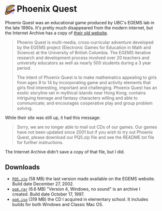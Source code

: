# <img src="./pq4.png" style="vertical-align: middle;"> Phoenix Quest

Phoenix Quest was an educational game produced by UBC's EGEMS lab in the late 1990s. It's pretty much disappeared from the modern internet, but the Internet Archive has a copy of [their old website](https://web.archive.org/web/20151025204054/http://www.cs.ubc.ca/labs/egems/phoenixquest.html).

> Phoenix Quest is multi-media, cross-curricular adventure developed by the EGEMS project (Electronic Games for Education in Math and Science) at the University of British Columbia. The EGEMS iterative research and development process involved over 20 teachers and university educators as well as nearly 500 students during a 3 year period.
>
> The intent of Phoenix Quest is to make mathematics appealing to girls from ages 9 to 14 by incorporating game and activity elements that girls find interesting, important and challenging. Phoenix Quest has an exotic storyline set in mythical islands near Hong Kong; contains intriguing teenage and fantasy characters willing and able to communicate; and encourages cooperative play and group problem solving.

While their site was still up, it had this message:

>  Sorry, we are no longer able to mail out CDs of our games. Our games have not been updated since 2001 but if you wish to try out Phoenix Quest, please download our PQ5.zip file and see the README.txt file for further instructions. 

The Internet Archive didn't save a copy of that file, but I did. 

## Downloads
 - [`PQ5.zip`](https://github.com/nigelzor/phoenix-quest/releases/download/archives/pq5.zip) (58 MB) the last version made available on the EGEMS website. Build date December 27, 2002.
 - [`pq4.rar`](https://github.com/nigelzor/phoenix-quest/releases/download/archives/pq4.rar) (6.6 MB) "Version 4, Windows, no sound" is an archive I created. Build date October 17, 1997.
 - [`pq4.iso`](https://github.com/nigelzor/phoenix-quest/releases/download/archives/pq4.iso) (319 MB) the CD I acquired in elementary school. It includes builds for both Windows and Classic Mac OS.
